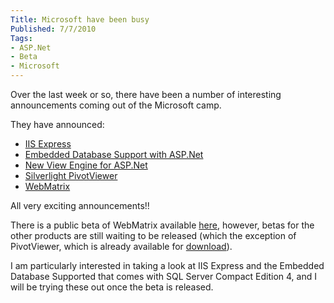 ```yaml
---
Title: Microsoft have been busy
Published: 7/7/2010
Tags:
- ASP.Net
- Beta
- Microsoft
---
```


Over the last week or so, there have been a number of interesting announcements coming out of the Microsoft camp.

They have announced:

- [IIS Express](http://weblogs.asp.net/scottgu/archive/2010/06/28/introducing-iis-express.aspx)
- [Embedded Database Support with ASP.Net](http://weblogs.asp.net/scottgu/archive/2010/06/30/new-embedded-database-support-with-asp-net.aspx)
- [New View Engine for ASP.Net](http://weblogs.asp.net/scottgu/archive/2010/07/02/introducing-razor.aspx)
- [Silverlight PivotViewer](http://weblogs.asp.net/scottgu/archive/2010/06/29/silverlight-pivotviewer-now-available.aspx)
- [WebMatrix](http://weblogs.asp.net/scottgu/archive/2010/07/06/introducing-webmatrix.aspx)

All very exciting announcements!!

There is a public beta of WebMatrix available [here](http://www.microsoft.com/web/webmatrix/download), however, betas for the other products are still waiting to be released (which the exception of PivotViewer, which is already available for [download](http://www.silverlight.net/learn/pivotviewer)).

I am particularly interested in taking a look at IIS Express and the Embedded Database Supported that comes with SQL Server Compact Edition 4, and I will be trying these out once the beta is released.

